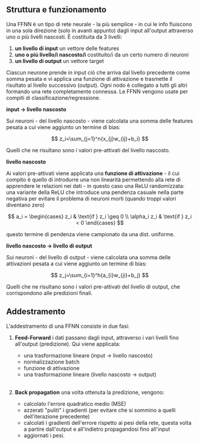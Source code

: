 ## Struttura e funzionamento

Una FFNN è un tipo di rete neurale - la più semplice - in cui le info fluiscono in una sola direzione (solo in avanti appunto) dagli input all'output attraverso uno o più livelli nascosti. È costituita da 3 livelli:

1. **un livello di input** un vettore delle features
2. **uno o più livello/i nascosto/i** costituito/i da un certo numero di neuroni
3. **un livello di output** un vettore target

Ciascun neurone prende in input ciò che arriva dal livello precedente come somma pesata e vi applica una funzione di attivazione e trasmette il risultato al livello successivo (output). Ogni nodo è collegato a tutti gli altri formando una rete completamente connessa. Le FFNN vengono usate per compiti di classificazione/regressione.

**input → livello nascosto**

Sui neuroni - del livello nascosto - viene calcolata una somma delle features pesata a cui viene aggiunto un termine di bias: 

$$
z_i=\sum_{j=1}^n{x_{j}w_{ij}+b_i}
$$

Quelli che ne risultano sono i valori pre-attivati del livello nascosto. 

**livello nascosto**

Ai valori pre-attivati viene applicata una **funzione di attivazione** - il cui compito è quello di introdurre una non linearità permettendo alla rete di apprendere le relazioni nei dati - in questo caso una ReLU randomizzata: una variante della ReLU che introduce una pendenza casuale nella parte negativa per evitare il problema di neuroni morti (quando troppi valori diventano zero)

$$
a_i = \begin{cases}
z_i & \text{if } z_i \geq 0 \\
\alpha_i z_i & \text{if } z_i < 0
\end{cases}
$$

questo termine di pendenza viene campionato da una dist. uniforme.

**livello nascosto → livello di output**

Sui neuroni - del livello di output - viene calcolata una somma delle attivazioni pesata a cui viene aggiunto un termine di bias:

$$
z_j=\sum_{i=1}^h{a_{i}w_{ji}+b_j}
$$

Quelli che ne risultano sono i valori pre-attivati del livello di output, che corrispondono alle predizioni finali. 

## Addestramento

L'addestramento di una FFNN consiste in due fasi:

1. **Feed-Forward**
   i dati passano dagli input, attraverso i vari livelli fino all'output (predizione). Qui viene applicata:
   
   - una trasformazione lineare (input → livello nascosto)
   - normalizzazione batch
   - funzione di attivazione
   - una trasformazione lineare (livello nascosto → output) <br /><br />

3. **Back propagation**
   una volta ottenuta la predizione, vengono:

   - calcolato l'errore quadratico medio (MSE)
   - azzerati "puliti" i gradienti (per evitare che si sommino a quelli dell'iterazione precedente)
   - calcolati i gradienti dell'errore rispetto ai pesi della rete, questa volta a partire dall'output e all'indietro propagandosi fino all'input
   - aggiornati i pesi.
